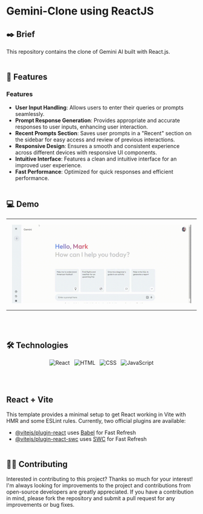 # Gemini-Clone using ReactJS


## ✒️ Brief
This repository contains the clone of Gemini AI built with React.js.
<br><br>


## 📌 Features

### Features
- **User Input Handling**: Allows users to enter their queries or prompts seamlessly.
- **Prompt Response Generation**: Provides appropriate and accurate responses to user inputs, enhancing user interaction.
- **Recent Prompts Section**: Saves user prompts in a "Recent" section on the sidebar for easy access and review of previous interactions.
- **Responsive Design**: Ensures a smooth and consistent experience across different devices with responsive UI components.
- **Intuitive Interface**: Features a clean and intuitive interface for an improved user experience.
- **Fast Performance**: Optimized for quick responses and efficient performance.
<br><br>


## 💻 Demo
<table>
  <tr>
    <td style="padding: 15px;">
      <img src="src/assets/Gemini-demo.gif" alt="Demo GIF">
    </td>
  </tr>
</table>
<br><br>


## 🛠 Technologies
<div align="center">

![React](https://img.shields.io/badge/React-61DAFB.svg?style=for-the-badge&logo=React&logoColor=black) &nbsp;
![HTML](https://img.shields.io/badge/HTML5-E34F26.svg?style=for-the-badge&logo=HTML5&logoColor=white) &nbsp;
![CSS](https://img.shields.io/badge/CSS3-1572B6.svg?style=for-the-badge&logo=CSS3&logoColor=white) &nbsp;
![JavaScript](https://img.shields.io/badge/JavaScript-F7DF1E.svg?style=for-the-badge&logo=JavaScript&logoColor=black)

</div>
<br><br>


## React + Vite

This template provides a minimal setup to get React working in Vite with HMR and some ESLint rules.
Currently, two official plugins are available:
- [@vitejs/plugin-react](https://github.com/vitejs/vite-plugin-react/blob/main/packages/plugin-react/README.md) uses [Babel](https://babeljs.io/) for Fast Refresh
- [@vitejs/plugin-react-swc](https://github.com/vitejs/vite-plugin-react-swc) uses [SWC](https://swc.rs/) for Fast Refresh
<br><br>


## ✍🏼 Contributing

Interested in contributing to this project? Thanks so much for your interest! I'm always looking for improvements to the project and contributions from open-source developers are greatly appreciated.
If you have a contribution in mind, please fork the repository and submit a pull request for any improvements or bug fixes.
